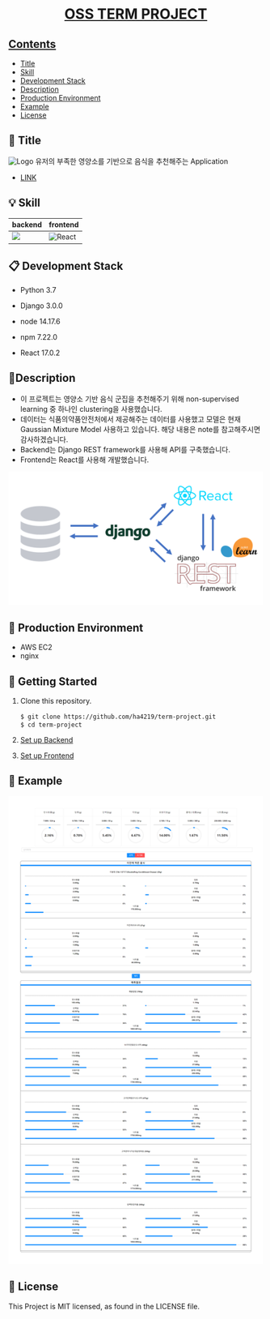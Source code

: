 <h1 align="center">
    <a href="https://github.com/ha4219/term-project"/>
    OSS TERM PROJECT
</h1>




## Contents

- [Title](#-title)
- [Skill](#-skill)
- [Development Stack](#-development-stack)
- [Description](#-description)
- [Production Environment](#-production-environment)
- [Example](#-example)
- [License](#-license)



 

## 🎉 Title

![Logo](https://upload.wikimedia.org/wikipedia/commons/6/6d/Good_Food_Display_-_NCI_Visuals_Online.jpg)
유저의 부족한 영양소를 기반으로 음식을 추천해주는 Application

- [LINK](http://ec2-54-180-149-10.ap-northeast-2.compute.amazonaws.com/)



## 💡 Skill

| backend                                                      | frontend                                                     |
| ------------------------------------------------------------ | ------------------------------------------------------------ |
| <img src="https://cdn.icon-icons.com/icons2/2415/PNG/512/django_line_logo_icon_146560.png"  style="width:200px"/> | ![React](https://upload.wikimedia.org/wikipedia/commons/thumb/a/a7/React-icon.svg/200px-React-icon.svg.png) |





## 📋 Development Stack

- Python 3.7

- Django 3.0.0

- node 14.17.6

- npm 7.22.0

- React 17.0.2

  

## 🐧Description

- 이 프로젝트는 영양소 기반 음식 군집을 추천해주기 위해 non-supervised learning 중 하나인 clustering을 사용했습니다.
- 데이터는 식품의약품안전처에서 제공해주는 데이터를 사용했고 모델은 현재 Gaussian Mixture Model 사용하고 있습니다. 해당 내용은 note를 참고해주시면 감사하겠습니다.
- Backend는 Django REST framework를 사용해 API를 구축했습니다.
- Frontend는 React를 사용해 개발했습니다. 

![project structure](https://github.com/ha4219/term-project/blob/main/assets/project_structure.png)



## 🚀 Production Environment

- AWS EC2
- nginx



## 📖 Getting Started

1. Clone this repository.

   ```shell
   $ git clone https://github.com/ha4219/term-project.git
   $ cd term-project
   ```

2. [Set up Backend](https://github.com/ha4219/term-project/tree/main/hyo1)

3. [Set up Frontend](https://github.com/ha4219/term-project/tree/main/young)

## 📱 Example

![example](https://github.com/ha4219/term-project/blob/main/assets/example.png)

## 📄 License

This Project is MIT licensed, as found in the LICENSE file.

